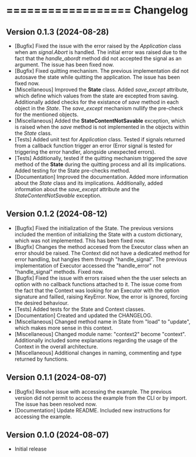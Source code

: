 ==================
Changelog
==================

Version 0.1.3 (2024-08-28)
--------------------------

* [Bugfix] Fixed the issue with the error raised by the *Application* class when am *signal.Abort* is handled. The initial error was raised due to the fact that the *handle_abordt* method did not accepted the signal as an argument. The issue has been fixed now.
* [Bugfix] Fixed quitting mechanism. The previous implementation did not autosave the state while quitting the application. The issue has been fixed now.
* [Miscellaneous] Improved the **State** class. Added *save_except* attribute, which define which values from the state are excepted from saving. Additionally added checks for the existance of *save* method in each object in the *State*. The *save_except* mechanism nullify the pre-check for the mentioned objects.
* [Miscellaneous] Added the **StateContentNotSavable** exception, which is raised when the *save* method is not implemented in the objects within the *State* class.
* [Tests] Added unit test for *Application* class. Tested if signals returned from a callback function trigger an error (Error signal is tested for triggering the error handler, alongside unexpected errors). 
* [Tests] Additionally, tested if the quitting mechanism triggered the *save* method of the **State** during the quitting process and all its implications. Added testing for the State pre-checks method. 
* [Documentation] Improved the documentation. Added more information about the *State* class and its implications. Additionally, added information about the *save_except* attribute and the *StateContentNotSavable* exception.

Version 0.1.2 (2024-08-12)
--------------------------

* [Bugfix] Fixed the initialization of the State. The previous versions included the mention of initializing the State with a custom dictionary, which was not implemented. This has been fixed now.
* [Bugfix] Changes the method accesed from the Executor class when an error should be raised. The Context did not have a dedicated method for error handling, but hangles them through "handle_signal".  The previous implementation of Executor accessed the "handle_error" not "handle_signal" methods.  Fixed now.
* [Bugfix] Fixed the issue with errors raised when the the user selects an option with no callback functions attached to it. The issue come from the fact that the Context was looking for an Executor with the option signature and failled, raising KeyError. Now, the error is ignored, forcing the desired behaviour.
* [Tests] Added tests for the State and Context classes.
* [Documentation] Created and updated the CHANGELOG.
* [Miscellaneous] Changed method name in State from "load" to "update", which makes more sense in this context.
* [Miscellaneous] Changed module name: "context2" become "context". Additionally included some explanations regarding the usage of the Context in the overall architecture.
* [Miscellaneous] Additional changes in naming, commenting and type returned by functions.

Version 0.1.1 (2024-08-07)
--------------------------

* [Bugfix] Resolve issue with accessing the example. The previous version did not permit to access the example from the CLI or by import. The issue has been resolved now.
* [Documentation] Update README. Included new instructions for accessing the example.

Version 0.1.0 (2024-08-07)
--------------------------

* Initial release

